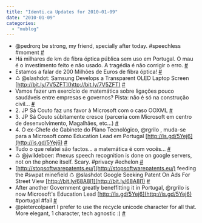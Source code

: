 ```yaml
---
title: "Identi.ca Updates for 2010-01-09"
date: "2010-01-09"
categories: 
  - "mublog"
---
```


- @pedrorq be strong, my friend, specially after today. #speechless #moment [#](http://identi.ca/notice/18537990)
- Há milhares de km de fibra óptica pública sem uso em Portugal. O mau é o investimento feito e não usado. A tragédia é não corrigir o erro. [#](http://identi.ca/notice/18575313)
- Estamos a falar de 200 Milhões de Euros de fibra óptica! [#](http://identi.ca/notice/18575344)
- ♺ @slashdot: Samsung Develops a Transparent OLED Laptop Screen [http://bit.ly/7V5ZFT](http://bit.ly/7V5ZFT) [#](http://identi.ca/notice/18596036)
- Vamos fazer um exercício de matemática sobre ligações pouco saudáveis entre empresas e governos? Pista: não é só na construção civil... [#](http://identi.ca/notice/18596308)
- 2\. JP Sá Couto faz uns favor à Microsoft com o caso OOXML [#](http://identi.ca/notice/18596340)
- 3\. JP Sá Couto súbitamente cresce (parceria com Microsoft em centro de desenvolvimento, Magalhães, etc...) [#](http://identi.ca/notice/18596373)
- 4\. O ex-Chefe de Gabinete do Plano Tecnológico, @rgrilo , muda-se para a Microsoft como Education Lead em Portugal [http://is.gd/5Yej6](http://is.gd/5Yej6) [#](http://identi.ca/notice/18596473)
- Tudo o que relatei são factos... a matemática é com vocês... [#](http://identi.ca/notice/18596527)
- ♺ @jwildeboer: #nexus speech recognition is done on google servers, not on the phone itself. Scary. #privacy #echelon [#](http://identi.ca/notice/18597476)
- [http://stopsoftwarepatents.eu/](http://stopsoftwarepatents.eu/) feeding the #swpat minefield ♺ @slashdot Google Seeking Patent On Ads For Street View [http://bit.ly/68A8l1](http://bit.ly/68A8l1) [#](http://identi.ca/notice/18601435)
- After another Government greatly beneffitting it in Portugal, @rgrilo is now Microsoft's Education Lead [http://is.gd/5Yej6](http://is.gd/5Yej6) #portugal #fail [#](http://identi.ca/notice/18601580)
- @pietercolpaert I prefer to use the recycle unicode character for all that. More elegant, 1 character, tech agnostic :) [#](http://identi.ca/notice/18601642)
